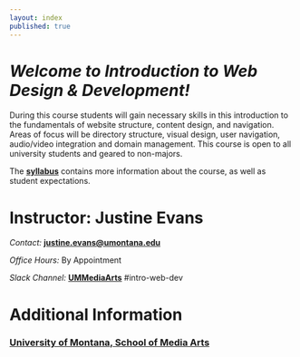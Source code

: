 ```yaml
---
layout: index
published: true
---
```


# *Welcome to Introduction to Web Design & Development!*

During this course students will gain necessary skills in this introduction to the fundamentals of website structure, content design, and navigation. Areas of focus will be directory structure, visual design, user navigation, audio/video integration and domain management. This course is open to all university students and geared to non-majors.

The [**syllabus**]({{site.baseurl}}/modules/course-info/Syllabus-mart341/) contains more information about the course, as well as student expectations.


<!--<div class="embed-responsive embed-responsive-16by9"><iframe class="embed-responsive-item" src="https://www.youtube.com/embed/_mgVJEgRVdA" frameborder="0" allowfullscreen></iframe></div>-->

# Instructor: Justine Evans

_Contact:_ [**justine.evans@umontana.edu**](mailto:justine.evans@umontana.edu)

_Office Hours:_ By Appointment

_Slack Channel:_ [**UMMediaArts**](https://ummediaarts.slack.com/) #intro-web-dev


# Additional Information

### [University of Montana, School of Media Arts](http://www.umt.edu/mediaarts/)
